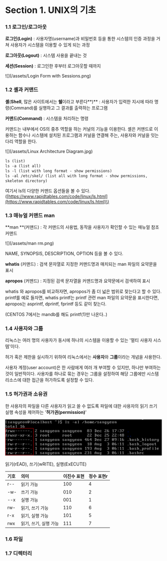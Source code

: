 # Section 1. UNIX의 기초

### 1.1 로그인/로그아웃

**로그인\(Login\)** : 사용자명\(username\)과 비밀번호 등을 통한 시스템의 인증 과정을 거쳐 사용자가 시스템을 이용할 수 있게 되는 과정

**로그아웃\(Logout\)** : 시스템 사용을 끝내는 것

**세션\(Session\)** : 로그인한 후부터 로그아웃할 때까지

![](/assets/Login Form with Sessions.png)

### 1.2 셸과 커맨드

**셸**\(**Shell**, 많은 사이트에서는 **쉘**이라고 부른다**\)** : 사용자가 입력한 지시에 따라 명령\(Command\)를 실행하고 그 결과를 출력하는 프로그램

**커맨드\(Command\)** : 시스템을 처리하는 명령

커맨드는 내부에서 OS의 중추 역할을 하는 커널의 기능을 이용한다. 셸은 커맨드로 이용하는 함수나 시스템에 설치된 프로그램과 커널을 연결해 주는, 사용자와 커널을 잇는 다리 역할을 한다.

![](/assets/Linux Architecture Diagram.jpg)

```
ls (list)
ls -a (list all)
ls -l (list with long format - show permissions)
ls -al /etc/skel/ (list all with long format - show permissions, skeleton directory)
```

여기서 ls의 다양한 커맨드 옵션들을 볼 수 있다.\([https://www.rapidtables.com/code/linux/ls.html](https://www.rapidtables.com/code/linux/ls.html)\)

### 1.3 매뉴얼 커맨드 man

**man **\(커맨드\) : 각 커맨드의 사용법, 동작을 사용자가 확인할 수 있는 매뉴얼 참조 커맨드

![](/assets/man rm.png)

NAME, SYNOPSIS, DESCRIPTION, OPTION 등을 볼 수 있다.

**whatis** \(커맨드\) : 검색 문자열로 지정한 커맨드명과 매치되는 man 파일의 요약문을 표시

**apropos** \(커맨드\) : 지정된 검색 문자열을 커맨드명과 요약문에서 검색하여 표시

whatis 와 apropos를 비교하자면, apropos가 좀 더 넓은 범위로 찾는다고 할 수 있다. printf를 예로 들자면, whatis printf는 printf 관련 man 파일의 요약문을 표시한다면, apropos는 asprintf, dprintf, fprintf 등도 같이 찾는다.

\(CENTOS 7에서는 mandb를 해도 printf\(1\)만 나온다..\)

### 1.4 사용자와 그룹

리눅스는 여러 명의 사용자가 동시에 하나의 시스템을 이용할 수 있는 '멀티 사용자 시스템'이다.

허가 혹은 제한을 실시하기 위하여 리눅스에서는 **사용자**와 **그룹**이라는 개념을 사용한다.

사용자 계정\(user account\)은 한 사람에게 여러 개 부여할 수 있지만, 하나만 부여하는 것이 일반적이다. 사용자를 하나로 묶는 경우는 그룹을 설정하여 해당 그룹에만 시스템 리소스에 대한 접근을 허가하도록 설정할 수 있다.

### 1.5 허가권과 소유권

한 사용자의 파일을 다른 사용자가 읽고 쓸 수 없도록 파일에 대한 사용자의 읽기 쓰기 실행 속성을 제어하는 '**허가권\(permission\)**'

![](/assets/permission.png)

읽기\(rEAD\), 쓰기\(wRITE\), 실행\(ExECUTE\)

| 기호 | 의미 | 이진수 표현 | 정수 표현r |
| :--- | :--- | :--- | :--- |
| r-- | 읽기 가능 | 100 | 4 |
| -w- | 쓰기 가능 | 010 | 2 |
| --x | 실행 가능 | 001 | 1 |
| rw- | 읽기, 쓰기 가능 | 110 | 6 |
| r-x | 읽기, 실행 가능 | 101 | 5 |
| rwx | 읽기, 쓰기, 실행 가능 | 111 | 7 |

### 1.6 파일

### 1.7 디렉터리



